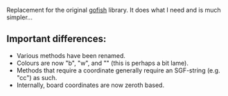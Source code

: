 Replacement for the original [gofish](https://github.com/rooklift/gofish) library. It does what I need and is much simpler...

## Important differences:

* Various methods have been renamed.
* Colours are now "b", "w", and "" (this is perhaps a bit lame).
* Methods that require a coordinate generally require an SGF-string (e.g. "cc") as such.
* Internally, board coordinates are now zeroth based.

